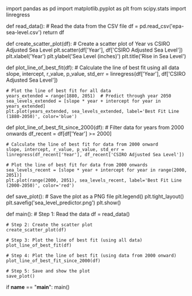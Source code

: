 import pandas as pd
import matplotlib.pyplot as plt
from scipy.stats import linregress

def read_data():
    # Read the data from the CSV file
    df = pd.read_csv('epa-sea-level.csv')
    return df

def create_scatter_plot(df):
    # Create a scatter plot of Year vs CSIRO Adjusted Sea Level
    plt.scatter(df['Year'], df['CSIRO Adjusted Sea Level'])
    plt.xlabel('Year')
    plt.ylabel('Sea Level (inches)')
    plt.title('Rise in Sea Level')

def plot_line_of_best_fit(df):
    # Calculate the line of best fit using all data
    slope, intercept, r_value, p_value, std_err = linregress(df['Year'], df['CSIRO Adjusted Sea Level'])
    
    # Plot the line of best fit for all data
    years_extended = range(1880, 2051)  # Predict through year 2050
    sea_levels_extended = [slope * year + intercept for year in years_extended]
    plt.plot(years_extended, sea_levels_extended, label='Best Fit Line (1880-2050)', color='blue')

def plot_line_of_best_fit_since_2000(df):
    # Filter data for years from 2000 onwards
    df_recent = df[df['Year'] >= 2000]
    
    # Calculate the line of best fit for data from 2000 onward
    slope, intercept, r_value, p_value, std_err = linregress(df_recent['Year'], df_recent['CSIRO Adjusted Sea Level'])
    
    # Plot the line of best fit for data from 2000 onwards
    sea_levels_recent = [slope * year + intercept for year in range(2000, 2051)]
    plt.plot(range(2000, 2051), sea_levels_recent, label='Best Fit Line (2000-2050)', color='red')

def save_plot():
    # Save the plot as a PNG file
    plt.legend()
    plt.tight_layout()
    plt.savefig('sea_level_predictor.png')
    plt.show()

def main():
    # Step 1: Read the data
    df = read_data()
    
    # Step 2: Create the scatter plot
    create_scatter_plot(df)
    
    # Step 3: Plot the line of best fit (using all data)
    plot_line_of_best_fit(df)
    
    # Step 4: Plot the line of best fit (using data from 2000 onward)
    plot_line_of_best_fit_since_2000(df)
    
    # Step 5: Save and show the plot
    save_plot()

if __name__ == "__main__":
    main()
